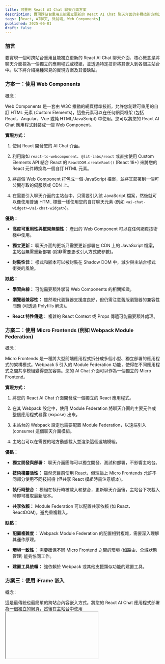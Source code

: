 ```yaml
---
title: 可重用 React AI Chat 聊天介面方案
description: 實現跨站台重用且能獨立更新的 React AI Chat 聊天介面的多種技術方案比較
tags: [React, AI聊天, 微前端, Web Components]
published: 2025-06-01
draft: false
---
```


### 前言

要實現一個可跨站台重用且能獨立更新的 React AI Chat 聊天介面，核心概念是將聊天介面視為一個獨立的應用程式或模組，並透過特定技術將其嵌入到各個主站台中。以下將介紹幾種常見的實現方案及其優缺點。

### 方案一：使用 Web Components

概念：

Web Components 是一套由 W3C 推動的網頁標準技術，允許您創建可重用的自訂 HTML 元素 (Custom Elements)，這些元素可以在任何網頁框架 (包括 React、Angular、Vue 或純 HTML/JavaScript) 中使用。您可以將您的 React AI Chat 應用程式封裝成一個 Web Component。

**實現方式：**

1. 使用 React 開發您的 AI Chat 介面。
    
2. 利用諸如 `react-to-webcomponent`、`@lit-labs/react` 或直接使用 Custom Elements API 結合 React 的 `ReactDOM.createRoot()` (React 18+) 來將您的 React 元件轉換為一個自訂 HTML 元素。
    
3. 將這個 Web Component 打包成一個 JavaScript 檔案，並將其部署到一個可公開存取的伺服器或 CDN 上。
    
4. 在需要引入聊天介面的主站台中，只需要引入該 JavaScript 檔案，然後就可以像使用普通 HTML 標籤一樣使用您的自訂聊天元素 (例如 `<ai-chat-widget></ai-chat-widget>`)。
    

**優點：**

- **高度可重用性與框架無關性：** 產出的 Web Component 可以在任何網頁技術棧中使用。
    
- **獨立更新：** 聊天介面的更新只需要更新部署在 CDN 上的 JavaScript 檔案，主站台無需重新部署 (除非需要更改引入方式或參數)。
    
- **封裝性佳：** 樣式和腳本可以被封裝在 Shadow DOM 中，減少與主站台樣式衝突的風險。
    

**缺點：**

- **學習曲線：** 可能需要額外學習 Web Components 的相關知識。
    
- **瀏覽器兼容性：** 雖然現代瀏覽器支援度良好，但仍需注意舊版瀏覽器的兼容性問題 (可透過 Polyfills 解決)。
    
- **React 特性傳遞：** 複雜的 React Context 或 Props 傳遞可能需要額外處理。
    

### 方案二：使用 Micro Frontends (例如 Webpack Module Federation)

概念：

Micro Frontends 是一種將大型前端應用程式拆分成多個小型、獨立部署的應用程式的架構模式。Webpack 5 引入的 Module Federation 功能，使得在不同應用程式之間共享模組變得更加容易。您的 AI Chat 介面可以作為一個獨立的 Micro Frontend。

**實現方式：**

1. 將您的 React AI Chat 介面開發成一個獨立的 React 應用程式。
    
2. 在其 Webpack 設定中，使用 Module Federation 將聊天介面的主要元件或整個應用程式暴露 (expose) 出來。
    
3. 主站台的 Webpack 設定也需要配置 Module Federation，以遠端引入 (consume) 這個聊天介面模組。
    
4. 主站台可以在需要的地方動態載入並渲染這個遠端模組。
    

**優點：**

- **獨立開發與部署：** 聊天介面團隊可以獨立開發、測試和部署，不影響主站台。
    
- **技術棧靈活性：** 雖然您目前使用 React，但理論上 Micro Frontends 允許不同部分使用不同技術棧 (但共享 React 模組時需注意版本)。
    
- **執行時整合：** 模組在執行時被載入和整合，更新聊天介面後，主站台下次載入時即可獲取最新版本。
    
- **共享依賴：** Module Federation 可以配置共享依賴 (如 React、ReactDOM)，避免重複載入。
    

**缺點：**

- **配置複雜度：** Webpack Module Federation 的配置相對複雜，需要深入理解其運作原理。
    
- **環境一致性：** 需要確保不同 Micro Frontend 之間的環境 (如路由、全域狀態管理) 能夠協同工作。
    
- **建置工具依賴：** 強依賴於 Webpack 或其他支援類似功能的建置工具。
    

### 方案三：使用 iFrame 嵌入

概念：

這是最傳統也最簡單的跨站台內容嵌入方式。將您的 React AI Chat 應用程式部署為一個獨立的網頁，然後在主站台中使用 <iframe> 標籤將其嵌入。

**實現方式：**

1. 將您的 React AI Chat 介面開發並部署為一個完整的、可獨立存取的網頁應用程式 (例如 `https://chat.yourdomain.com`)。
    
2. 在主站台的 HTML 中，使用 `<iframe src="https://chat.yourdomain.com"></iframe>` 來嵌入聊天介面。
    
3. 如果需要主站台與 iFrame 中的聊天介面進行通訊 (例如傳遞使用者資訊、觸發事件)，可以使用 `window.postMessage()` API。
    

**優點：**

- **極佳的隔離性：** iFrame 提供了最強的樣式和腳本隔離，幾乎不會與主站台發生衝突。
    
- **實現簡單：** 嵌入方式非常直接，無需複雜的配置。
    
- **獨立更新：** 聊天介面的更新只需要更新其獨立部署的網頁即可，主站台無需任何改動。
    

**缺點：**

- **通訊成本高：** 主頁面與 iFrame 之間的通訊相對繁瑣，且有安全限制。
    
- **SEO 不友善：** iFrame 內容通常對搜尋引擎不友善 (雖然對聊天介面來說可能不是主要考量)。
    
- **使用者體驗可能受影響：** iFrame 的大小調整、滾動條等問題可能影響使用者體驗，需要仔細處理。
    
- **內容安全政策 (CSP)：** 主站台的 CSP 設定需要允許嵌入來自聊天介面網域的內容。
    

### 方案四：發布為 JavaScript SDK/函式庫

概念：

將您的 React AI Chat 介面打包成一個 JavaScript 函式庫 (SDK)，主站台透過引入這個 SDK 並呼叫其提供的方法來初始化和渲染聊天介面。

**實現方式：**

1. 使用 React 開發聊天介面。
    
2. 將其打包成一個 UMD (Universal Module Definition) 或 ES Module 格式的 JavaScript 檔案，並提供清晰的 API 供外部呼叫 (例如 `AIChat.init({ targetElement: '#chat-container', apiKey: '...' })`)。
    
3. 將此 SDK 檔案部署到 CDN 或作為 npm 套件發布。
    
4. 主站台透過 `<script>` 標籤引入 CDN 上的 SDK，或透過 npm/yarn 安裝並 `import`。
    
5. 在主站台的 JavaScript 中呼叫 SDK 的初始化方法，將聊天介面渲染到指定的 DOM 元素上。
    

**優點：**

- **整合靈活性：** SDK 可以提供豐富的配置選項和 API，讓主站台能更靈活地控制聊天介面的行為和外觀。
    
- **與主站台互動較直接：** 相較於 iFrame，SDK 與主站台在同一個 JavaScript 環境中執行 (除非有特殊隔離)，互動更直接。
    

**缺點：**

- **版本管理與更新：**
    
    - 如果主站台鎖定 SDK 版本 (例如 `npm install my-chat-sdk@1.0.0` 或 `<script src=".../v1.0.0/chat.js">`)，則聊天介面更新後，主站台需要手動更新 SDK 版本並重新部署。
        
    - 若要實現自動更新，主站台可以引入一個指向最新版本的 URL (例如 `<script src=".../latest/chat.js">`)，但這需要謹慎處理，避免破壞性更新影響主站台。
        
- **潛在衝突：** 由於 SDK 與主站台在同一環境執行，若未妥善處理，可能存在 CSS 或 JavaScript 衝突的風險。需要注意 CSS 作用域 (例如使用 CSS Modules、Styled Components 或 BEM 命名約定)。
    
- **打包與構建：** 需要配置合適的打包工具 (如 Webpack, Rollup) 來生成 SDK。
    

### 總結與建議

|   |   |   |   |   |   |
|---|---|---|---|---|---|
|**方案**|**重用性**|**獨立更新**|**實現難度**|**隔離性**|**與主站台整合**|
|**Web Components**|高|佳|中等|佳|中等|
|**Micro Frontends**|高|佳|較高|中等|較複雜|
|**iFrame**|中等|佳|低|極佳|較弱 (postMessage)|
|**JavaScript SDK**|高|依賴策略|中等|較弱|佳|

**選擇建議：**

- 如果您追求**最佳的框架無關性和良好的封裝性**，並且團隊願意投入學習，**Web Components** 是一個現代且優雅的選擇。
    
- 如果您的主站台和聊天介面都使用 Webpack，並且您希望實現**真正的獨立開發、部署和執行時整合**，**Micro Frontends (Module Federation)** 是功能最強大但配置也最複雜的方案。
    
- 如果您追求**快速實現和最強的隔離性**，且可以接受 iFrame 在通訊和體驗上的一些限制，**iFrame** 是最簡單直接的方案。
    
- 如果您希望提供一個**可配置的函式庫供主站台調用**，並且主站台可以接受在更新時可能需要修改引入版本（或您有策略處理 `latest` 版本的風險），**JavaScript SDK** 是一個常見的選擇。
    

考量到您提到的「Web Container」概念，**Web Components** 和 **iFrame** 在概念上最接近「容器化」的隔離思想。Module Federation 則更側重於模組的動態共享與組合。

最終的選擇取決於您的團隊技術棧、對隔離性的要求、可接受的複雜度以及對主站台更新流程的期望。建議您可以針對其中一兩個方案進行小規模的原型驗證 (Proof of Concept)，以評估其可行性。